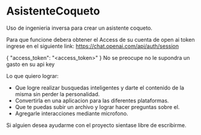 # AsistenteCoqueto
Uso de ingenieria inversa para crear un asistente coqueto.

Para que funcione debera obtener el Access de su cuenta de open ai token ingrese en el siguiente link:
https://chat.openai.com/api/auth/session

{
  "access_token": "<access_token>"
}
No se preocupe no le supondra un gasto en su api key 

Lo que quiero lograr:
- Que logre realizar busquedas inteligentes y darte el contenido de la misma sin perder la personalidad.
- Convertirla en una aplicacion para las diferentes plataformas.
- Que te puedas subir un archivo y lograr hacer preguntas sobre el.
- Agregarle interacciones mediante microfono.

Si alguien desea ayudarme con el proyecto sientase libre de escribirme.
